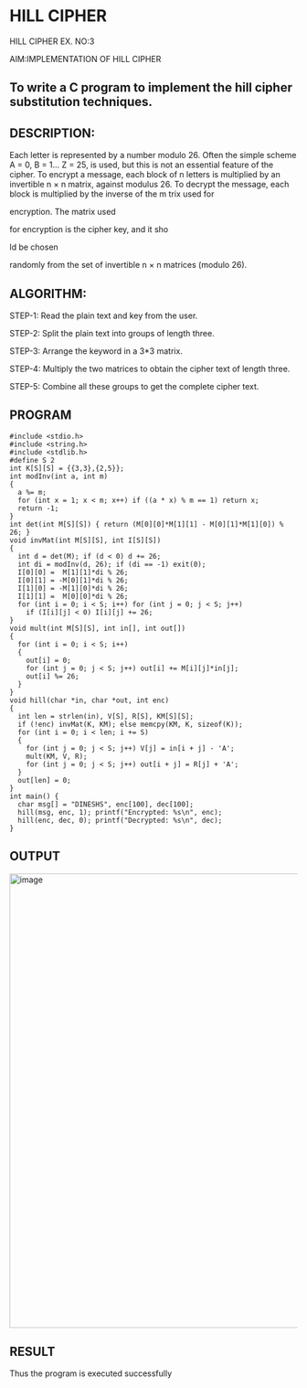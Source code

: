 # HILL CIPHER
HILL CIPHER
EX. NO:3

AIM:IMPLEMENTATION OF HILL CIPHER
 
## To write a C program to implement the hill cipher substitution techniques.

## DESCRIPTION:

Each letter is represented by a number modulo 26. Often the simple scheme A = 0, B
= 1... Z = 25, is used, but this is not an essential feature of the cipher. To encrypt a message, each block of n letters is  multiplied by an invertible n × n matrix, against modulus 26. To
decrypt the message, each block is multiplied by the inverse of the m trix used for
 
encryption. The matrix used
 
for encryption is the cipher key, and it sho
 
ld be chosen
 
randomly from the set of invertible n × n matrices (modulo 26).


## ALGORITHM:

STEP-1: Read the plain text and key from the user. 

STEP-2: Split the plain text into groups of length three. 

STEP-3: Arrange the keyword in a 3*3 matrix.

STEP-4: Multiply the two matrices to obtain the cipher text of length three.

STEP-5: Combine all these groups to get the complete cipher text.

## PROGRAM 
```
#include <stdio.h>
#include <string.h>
#include <stdlib.h>
#define S 2
int K[S][S] = {{3,3},{2,5}};
int modInv(int a, int m) 
{
  a %= m;
  for (int x = 1; x < m; x++) if ((a * x) % m == 1) return x;
  return -1;
}
int det(int M[S][S]) { return (M[0][0]*M[1][1] - M[0][1]*M[1][0]) % 26; }
void invMat(int M[S][S], int I[S][S])
{
  int d = det(M); if (d < 0) d += 26;
  int di = modInv(d, 26); if (di == -1) exit(0);
  I[0][0] =  M[1][1]*di % 26;
  I[0][1] = -M[0][1]*di % 26;
  I[1][0] = -M[1][0]*di % 26;
  I[1][1] =  M[0][0]*di % 26;
  for (int i = 0; i < S; i++) for (int j = 0; j < S; j++)
    if (I[i][j] < 0) I[i][j] += 26;
}
void mult(int M[S][S], int in[], int out[]) 
{
  for (int i = 0; i < S; i++) 
  {
    out[i] = 0;
    for (int j = 0; j < S; j++) out[i] += M[i][j]*in[j];
    out[i] %= 26;
  }
}
void hill(char *in, char *out, int enc) 
{
  int len = strlen(in), V[S], R[S], KM[S][S];
  if (!enc) invMat(K, KM); else memcpy(KM, K, sizeof(K));
  for (int i = 0; i < len; i += S) 
  {
    for (int j = 0; j < S; j++) V[j] = in[i + j] - 'A';
    mult(KM, V, R);
    for (int j = 0; j < S; j++) out[i + j] = R[j] + 'A';
  }
  out[len] = 0;
}
int main() {
  char msg[] = "DINESHS", enc[100], dec[100];
  hill(msg, enc, 1); printf("Encrypted: %s\n", enc);
  hill(enc, dec, 0); printf("Decrypted: %s\n", dec);
}
```





## OUTPUT
<img width="1295" height="795" alt="image" src="https://github.com/user-attachments/assets/1890b88b-4808-4ed9-a5b0-d8f9986fd0a1" />



## RESULT

Thus the program is executed successfully

